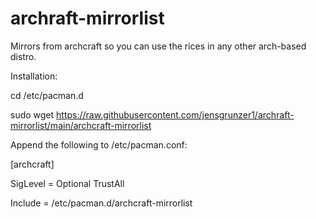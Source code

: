 # archraft-mirrorlist
Mirrors from archcraft so you can use the rices in any other arch-based distro.

Installation:

cd /etc/pacman.d

sudo wget https://raw.githubusercontent.com/jensgrunzer1/archraft-mirrorlist/main/archcraft-mirrorlist

Append the following to /etc/pacman.conf:

[archcraft]

SigLevel = Optional TrustAll

Include = /etc/pacman.d/archcraft-mirrorlist
